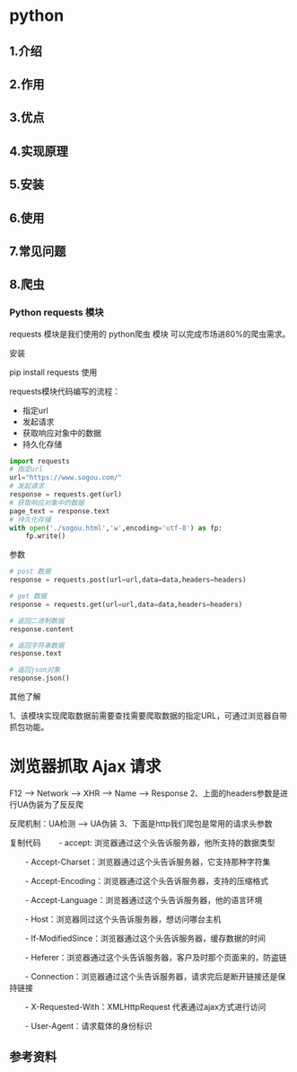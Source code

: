 # python

## 1.介绍

## 2.作用

## 3.优点

## 4.实现原理

## 5.安装

## 6.使用

## 7.常见问题
## 8.爬虫
### Python requests 模块
requests 模块是我们使用的 python爬虫 模块 可以完成市场进80%的爬虫需求。

安装

pip install requests
使用

requests模块代码编写的流程：

- 指定url
- 发起请求
- 获取响应对象中的数据
- 持久化存储

```python
import requests
# 指定url
url="https://www.sogou.com/"
# 发起请求
response = requests.get(url)
# 获取响应对象中的数据
page_text = response.text
# 持久化存储
with open('./sogou.html','w',encoding='utf-8') as fp:
    fp.write()
```

参数

```python
# post 数据
response = requests.post(url=url,data=data,headers=headers)

# get 数据
response = requests.get(url=url,data=data,headers=headers)

# 返回二进制数据
response.content  

# 返回字符串数据    
response.text    

# 返回json对象     
response.json()     
```  

其他了解

1、该模块实现爬取数据前需要查找需要爬取数据的指定URL，可通过浏览器自带抓包功能。

# 浏览器抓取 Ajax 请求
F12 --> Network --> XHR --> Name --> Response
2、上面的headers参数是进行UA伪装为了反反爬

反爬机制：UA检测 --> UA伪装
3、下面是http我们爬包是常用的请求头参数

复制代码
　　- accept: 浏览器通过这个头告诉服务器，他所支持的数据类型

　　- Accept-Charset：浏览器通过这个头告诉服务器，它支持那种字符集

　　- Accept-Encoding：浏览器通过这个头告诉服务器，支持的压缩格式

　　- Accept-Language：浏览器通过这个头告诉服务器，他的语言环境

　　- Host：浏览器同过这个头告诉服务器，想访问哪台主机

　　- If-ModifiedSince：浏览器通过这个头告诉服务器，缓存数据的时间

　　- Heferer：浏览器通过这个头告诉服务器，客户及时那个页面来的，防盗链

　　- Connection：浏览器通过这个头告诉服务器，请求完后是断开链接还是保持链接

　　- X-Requested-With：XMLHttpRequest 代表通过ajax方式进行访问

　　- User-Agent：请求载体的身份标识

## 参考资料

